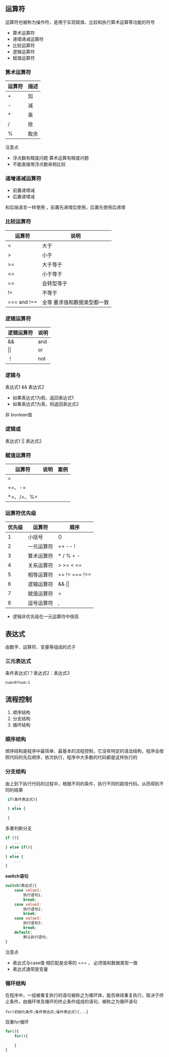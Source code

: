 

## 运算符

运算符也被称为操作符，是用于实现赋值、比较和执行算术运算等功能的符号

- 算术运算符
- 递增递减运算符
- 比较运算符
- 逻辑运算符
- 赋值运算符

### 算术运算符

| 运算符 | 描述 |
| ------ | ---- |
| +      | 加   |
| -      | 减   |
| *      | 乘   |
| /      | 除   |
| %      | 取余 |

注意点 

- 浮点数有精度问题 算术运算有精度问题
- 不能直接用浮点数来相比较

### 递增递减运算符

- 前置递增减
- 后置递增减

和后端语言一样使用 ，前置先递增后使用，后置先使用后递增

### 比较运算符

| 运算符        | 说明                        |
| ------------- | --------------------------- |
| <             | 大于                        |
| >             | 小于                        |
| >=            | 大于等于                    |
| <=            | 小于等于                    |
| ==            | 会转型等于                  |
| !=            | 不等于                      |
| ===  and  !== | 全等 要求值和数据类型都一致 |

### 逻辑运算符

| 逻辑运算符 | 说明 |
| ---------- | ---- |
| &&         | and  |
| \|\|       | or   |
| ！         | not  |

### 逻辑与

表达式1 && 表达式2

- 如果表达式1为假，返回表达式1 
- 如果表达式1为真，则返回表达式2 

非 boolean值

### 逻辑或

表达式1 || 表达式2 

### 赋值运算符

| 运算符     | 说明 | 案例 |
| ---------- | ---- | ---- |
| =          |      |      |
| +=、-=     |      |      |
| *=、/=、%= |      |      |

### 运算符优先级

| 优先级 | 运算符     | 顺序          |
| ------ | ---------- | ------------- |
| 1      | 小括号     | ()            |
| 2      | 一元运算符 | ++ -- !       |
| 3      | 算术运算符 | * / % + -     |
| 4      | 关系运算符 | > >= < <=     |
| 5      | 相等运算符 | == != === !== |
| 6      | 逻辑运算符 | &&   \|\|     |
| 7      | 赋值运算符 | =             |
| 8      | 逗号运算符 | ,             |

- 逻辑非优先级在一元运算符中很高

## 表达式

由数字、运算符、变量等组成的式子

### 三元表达式

条件表达式1？表达式2：表达式3

`num>0?num:1`

## 流程控制

1. 顺序结构
2. 分支结构
3. 循环结构

### 顺序结构

顺序结构是程序中最简单、最基本的流程控制，它没有特定的语法结构，程序会按照代码的先后顺序，依次执行，程序中大多数的代码都是这样执行的

### 分支结构

由上到下执行代码的过程中，根据不同的条件，执行不同的路径代码，从而得到不同的结果

```js
 if(条件表达式){
  	...
 } else {
     
 }
```

多重判断分支

```js
if (){
	...
} else if(){
	...
} else {
	...
}
```

**switch语句**

```js
switch(表达式){
	case value1:
		执行语句1;
		break;
	case value2:
		执行语句2;
		break;
    case value3:
		执行语句3;
		break; 
    default:
    	默认执行语句;
}
```

注意点

- 表达式与case值 相匹配是全等的 === ， 必须值和数据类型一致
- 表达式通常是变量

### 循环结构

在程序中，一组被重复执行的语句被称之为循环体，能否继续重复执行，取决于终止条件。由循环体及循环的终止条件组成的语句，被称之为循环语句

`for(初始化条件;条件表达式;操作表达式){...}`

双重for循环

```js
for(){
	for(){
	
	}
}
```



















































